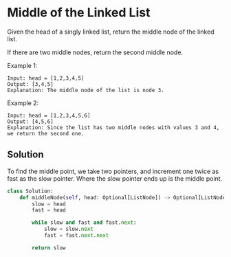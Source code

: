 # Middle of the Linked List

Given the head of a singly linked list, return the middle node of the linked list.

If there are two middle nodes, return the second middle node.

Example 1:

```
Input: head = [1,2,3,4,5]
Output: [3,4,5]
Explanation: The middle node of the list is node 3.
```

Example 2:

```
Input: head = [1,2,3,4,5,6]
Output: [4,5,6]
Explanation: Since the list has two middle nodes with values 3 and 4, we return the second one.
```

## Solution

To find the middle point, we take two pointers, and increment one twice
as fast as the slow pointer. Where the slow pointer ends up is the
middle point.

```python
class Solution:
    def middleNode(self, head: Optional[ListNode]) -> Optional[ListNode]:
        slow = head
        fast = head

        while slow and fast and fast.next:
            slow = slow.next
            fast = fast.next.next

        return slow
```

